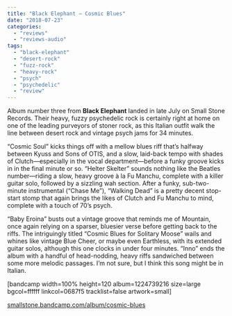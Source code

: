 ```yaml
---
title: "Black Elephant – Cosmic Blues"
date: "2018-07-23"
categories: 
  - "reviews"
  - "reviews-audio"
tags: 
  - "black-elephant"
  - "desert-rock"
  - "fuzz-rock"
  - "heavy-rock"
  - "psych"
  - "psychedelic"
  - "review"
---
```


Album number three from **Black Elephant** landed in late July on Small Stone Records. Their heavy, fuzzy psychedelic rock is certainly right at home on one of the leading purveyors of stoner rock, as this Italian outfit walk the line between desert rock and vintage psych jams for 34 minutes.

“Cosmic Soul” kicks things off with a mellow blues riff that’s halfway between Kyuss and Sons of OTIS, and a slow, laid-back tempo with shades of Clutch—especially in the vocal department—before a funky groove kicks in in the final minute or so. “Helter Skelter” sounds nothing like the Beatles number—riding a slow, heavy groove à la Fu Manchu, complete with a killer guitar solo, followed by a sizzling wah section. After a funky, sub-two-minute instrumental (“Chase Me”), “Walking Dead” is a pretty decent stop-start stomp that again brings the likes of Clutch and Fu Manchu to mind, complete with a touch of 70’s psych.

“Baby Eroina” busts out a vintage groove that reminds me of Mountain, once again relying on a sparser, bluesier verse before getting back to the riffs. The intriguingly titled “Cosmic Blues for Solitary Moose” wails and whines like vintage Blue Cheer, or maybe even Earthless, with its extended guitar solos, although this one clocks in under four minutes. “Inno” ends the album with a handful of head-nodding, heavy riffs sandwiched between some more melodic passages. I’m not sure, but I think this song might be in Italian.

\[bandcamp width=100% height=120 album=1224739216 size=large bgcol=ffffff linkcol=0687f5 tracklist=false artwork=small\]

[smallstone.bandcamp.com/album/cosmic-blues](https://smallstone.bandcamp.com/album/cosmic-blues)
